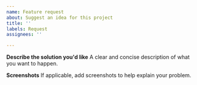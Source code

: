 ```yaml
---
name: Feature request
about: Suggest an idea for this project
title: ''
labels: Request
assignees: ''

---
```


**Describe the solution you'd like**
A clear and concise description of what you want to happen.

**Screenshots**
If applicable, add screenshots to help explain your problem.